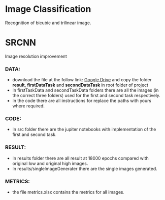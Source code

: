 # Image Classification
Recognition of bicubic and trilinear image.

# SRCNN
Image resolution improvement
### DATA:
* download the file at the follow link: [Google Drive](https://drive.google.com/open?id=1pQlrnzLYFuxbE9MNxY4q2veyyWTSqY_U) and copy the folder **result**, **firstDataTask** and **secondDataTask** in root folder of project
* In firstTaskData and secondTaskData folders there are all the images (in the correct three folders) used for the first and second task respectively. 
* In the code there are all instructions for replace the paths with yours where required.
### CODE:
* In src folder there are the jupiter notebooks with implementation of the first and second task.
### RESULT:
* In results folder there are all result at 18000 epochs compared with original low and original high images.
* In results/singleImageGenerater there are the single images generated.
### METRICS:
* the file metrics.xlsx contains the metrics for all images.
